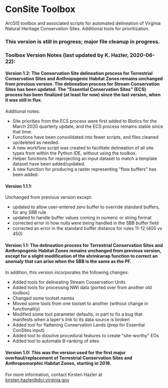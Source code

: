# ConSite Toolbox
ArcGIS toolbox and associated scripts for automated delineation of Virginia Natural Heritage Conservation Sites. Additional tools for prioritization.

### This version is still in progress; major file cleanup in progress.

### Toolbox Version Notes (last updated by K. Hazler, 2020-06-22):
#### Version 1.2: The Conservation Site delineation process for Terrestrial Conservation Sites and Anthropogenic Habitat Zones remains unchanged from previous version. The delineation process for Stream Conservation Sites has been updated. The "Essential Conservation Sites" (ECS) process has been finalized (at least for now) since the last version, when it was still in flux. 
Additional notes:
- Site priorities from the ECS process were first added to Biotics for the March 2020 quarterly update, and the ECS process remains stable since that time. 
- Functions have been consolidated into fewer scripts, and files cleaned up/deleted as needed.
- A new workflow script was created to facilitate delineation of all site types from within the Python IDE, without using the toolbox.
- Helper functions for reprojecting an input dataset to match a template dataset have been added/updated.
- A new function for producing a raster representing "flow buffers" has been added.

#### Version 1.1.1:
Unchanged from previous version except:
- updated to allow user-entered zero buffer to override standard buffers, for any SBB rule
- updated to handle buffer values coming in numeric or string format
- corrected error in how nulls were being handled in the SBB buffer field
- corrected an error in the standard buffer distance for rules 11-12 (405 vs 450)

#### Version 1.1: The delineation process for Terrestrial Conservation Sites and Anthropogenic Habitat Zones remains unchanged from previous version, except for a slight modification of the shrinkwrap function to correct an anomaly that can arise when the SBB is the same as the PF. 
In addition, this version incorporates the following changes:
- Added tools for delineating Stream Conservation Units
- Added tools for processing NWI data (ported over from another old toolbox)
- Changed some toolset names
- Moved some tools from one toolset to another (without change in functionality)
- Modified some tool parameter defaults, in part to fix a bug that manifests when a layer's link to its data source is broken
- Added tool for flattening Conservation Lands (prep for Essential ConSites input)
- Added tool to dissolve procedural features to create "site-worthy" EOs
- Added tool to automate B-ranking of sites

#### Version 1.0: This was the version used for the first major overhaul/replacement of Terrestrial Conservation Sites and Anthropomorphic Habitat Zones, starting in 2018.

For more information, contact Kirsten Hazler at kirsten.hazler@dcr.virginia.gov
